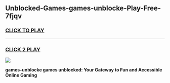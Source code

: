 
## Unblocked-Games-games-unblocke-Play-Free-7fjqv
<h3>
<a href="https://premium76.site?title=games-unblocke&ref=17A">CLICK TO PLAY</a></h3>
<hr>

<h3>
<a href="https://premium76.site?title=games-unblocke&ref=17A">CLICK 2 PLAY</a>
  
</h3>

<a href="https://premium76.site?title=games-unblocke&ref=17A"><img src="https://clearcache.store/games.png"></a>


**games-unblocke games unblocked: Your Gateway to Fun and Accessible Online Gaming**
